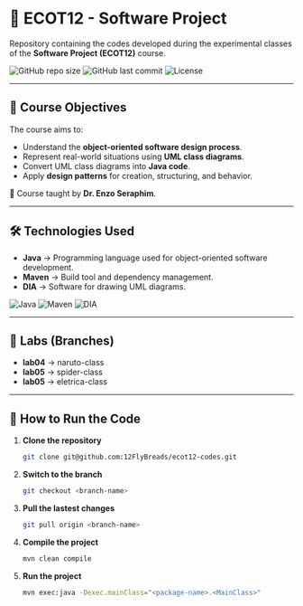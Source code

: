 # 📘 ECOT12 - Software Project  

Repository containing the codes developed during the experimental classes of the **Software Project (ECOT12)** course.

![GitHub repo size](https://img.shields.io/github/repo-size/12FlyBreads/ecot12-Projeto-Software?style=for-the-badge)
![GitHub last commit](https://img.shields.io/github/last-commit/12FlyBreads/ecot12-Projeto-Software?style=for-the-badge)
![License](https://img.shields.io/badge/License-MIT-green?style=for-the-badge)

---

## 🎯 Course Objectives  
The course aims to:  
- Understand the **object-oriented software design process**.  
- Represent real-world situations using **UML class diagrams**.  
- Convert UML class diagrams into **Java code**.  
- Apply **design patterns** for creation, structuring, and behavior.  

📌 Course taught by **Dr. Enzo Seraphim**.  

---

## 🛠️ Technologies Used  
- **Java** → Programming language used for object-oriented software development.  
- **Maven** → Build tool and dependency management.  
- **DIA** → Software for drawing UML diagrams.

![Java](https://img.shields.io/badge/Java-ED8B00?style=for-the-badge&logo=java&logoColor=white) ![Maven](https://img.shields.io/badge/Maven-C71A36?style=for-the-badge&logo=apachemaven&logoColor=white) ![DIA](https://img.shields.io/badge/DIA-0099FF?style=for-the-badge&logo=dia&logoColor=white)

---

## 🧪 Labs (Branches)  
- **lab04** → naruto-class
- **lab05** → spider-class
- **lab05** → eletrica-class

---

## 🚀 How to Run the Code  

1. **Clone the repository**  
   ```bash
   git clone git@github.com:12FlyBreads/ecot12-codes.git
   ```
2. **Switch to the branch**
   ```bash
   git checkout <branch-name>
   ```
3. **Pull the lastest changes**
   ```bash
   git pull origin <branch-name>
   ```
4. **Compile the project**
   ```bash
   mvn clean compile
   ```
5. **Run the project**
   ```bash
   mvn exec:java -Dexec.mainClass="<package-name>.<MainClass>"
   ```
